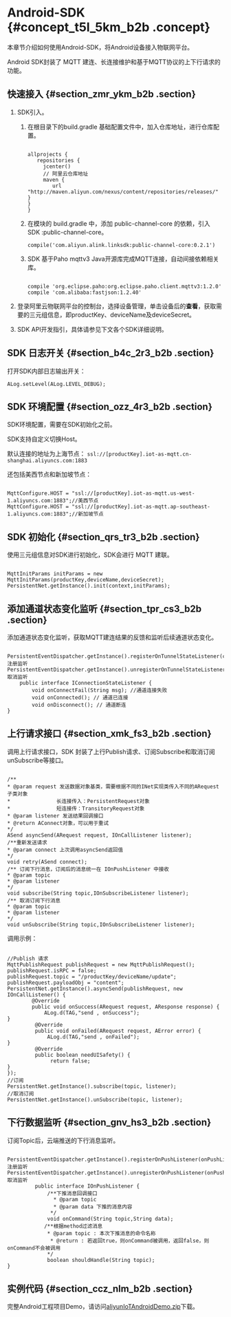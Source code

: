 # Android-SDK {#concept_t5l_5km_b2b .concept}

本章节介绍如何使用Android-SDK，将Android设备接入物联网平台。

Android SDK封装了 MQTT 建连、长连接维护和基于MQTT协议的上下行请求的功能。

## 快速接入 {#section_zmr_ykm_b2b .section}

1.  SDK引入。
    1.  在根目录下的build.gradle 基础配置文件中，加入仓库地址，进行仓库配置。

        ```
        
        allprojects { 
           repositories { 
             jcenter()
             // 阿里云仓库地址
             maven { 
                url "http://maven.aliyun.com/nexus/content/repositories/releases/" 
        } 
        }
        }
        ```

    2.  在模块的 build.gradle 中，添加 public-channel-core 的依赖，引入 SDK :public-channel-core。

        ```
        compile('com.aliyun.alink.linksdk:public-channel-core:0.2.1')
        ```

    3.  SDK 基于Paho mqttv3 Java开源库完成MQTT连接，自动间接依赖相关库。

        ```
        
        compile 'org.eclipse.paho:org.eclipse.paho.client.mqttv3:1.2.0'
        compile 'com.alibaba:fastjson:1.2.40'
        ```

2.  登录阿里云物联网平台的控制台，选择设备管理，单击设备后的**查看**，获取需要的三元组信息，即productKey、deviceName及deviceSecret。
3.  SDK API开发指引，具体请参见下文各个SDK详细说明。

## SDK 日志开关 {#section_b4c_2r3_b2b .section}

打开SDK内部日志输出开关：

```
ALog.setLevel(ALog.LEVEL_DEBUG);
```

## SDK 环境配置 {#section_ozz_4r3_b2b .section}

SDK环境配置，需要在SDK初始化之前。

SDK支持自定义切换Host。

默认连接的地址为上海节点： `ssl://[productKey].iot-as-mqtt.cn-shanghai.aliyuncs.com:1883`

还包括美西节点和新加坡节点：

```

MqttConfigure.HOST = "ssl://[productKey].iot-as-mqtt.us-west-1.aliyuncs.com:1883";//美西节点
MqttConfigure.HOST = "ssl://[productKey].iot-as-mqtt.ap-southeast-1.aliyuncs.com:1883";//新加坡节点
```

## SDK 初始化 {#section_qrs_tr3_b2b .section}

使用三元组信息对SDK进行初始化，SDK会进行 MQTT 建联。

```

MqttInitParams initParams = new MqttInitParams(productKey,deviceName,deviceSecret);
PersistentNet.getInstance().init(context,initParams);
```

## 添加通道状态变化监听 {#section_tpr_cs3_b2b .section}

添加通道状态变化监听，获取MQTT建连结果的反馈和监听后续通道状态变化。

```

PersistentEventDispatcher.getInstance().registerOnTunnelStateListener(channelStateListener,isUiSafe);// 注册监听
PersistentEventDispatcher.getInstance().unregisterOnTunnelStateListener(connectionStateListener);//取消监听
    public interface IConnectionStateListener {
        void onConnectFail(String msg); //通道连接失败
        void onConnected(); // 通道已连接
        void onDisconnect(); // 通道断连
}
```

## 上行请求接口 {#section_xmk_fs3_b2b .section}

调用上行请求接口，SDK 封装了上行Publish请求、订阅Subscribe和取消订阅unSubscribe等接口。

```

/**
* @param request 发送数据对象基类，需要根据不同的INet实现类传入不同的ARequest子类对象
*               长连接传入：PersistentRequest对象
*               短连接传：TransitoryRequest对象
* @param listener 发送结果回调接口
* @return AConnect对象，可以用于重试
*/
ASend asyncSend(ARequest request, IOnCallListener listener);
/**重新发送请求
* @param connect 上次调用asyncSend返回值
*/
void retry(ASend connect);
/** 订阅下行消息，订阅后的消息统一在 IOnPushListener 中接收
* @param topic
* @param listener
*/
void subscribe(String topic,IOnSubscribeListener listener);
/** 取消订阅下行消息
* @param topic
* @param listener
*/
void unSubscribe(String topic,IOnSubscribeListener listener);
```

调用示例：

```

//Publish 请求
MqttPublishRequest publishRequest = new MqttPublishRequest();
publishRequest.isRPC = false;
publishRequest.topic = "/productKey/deviceName/update";
publishRequest.payloadObj = "content";
PersistentNet.getInstance().asyncSend(publishRequest, new IOnCallListener() {
        @Override
        public void onSuccess(ARequest request, AResponse response) {
            ALog.d(TAG,"send , onSuccess");
}
         @Override
         public void onFailed(ARequest request, AError error) {
             ALog.d(TAG,"send , onFailed");
}
         @Override
         public boolean needUISafety() {
              return false;
}
});
//订阅
PersistentNet.getInstance().subscribe(topic, listener);
//取消订阅
PersistentNet.getInstance().unSubscribe(topic, listener);
```

## 下行数据监听 {#section_gnv_hs3_b2b .section}

订阅Topic后，云端推送的下行消息监听。

```

PersistentEventDispatcher.getInstance().registerOnPushListener(onPushListener,isUiSafe);// 注册监听
PersistentEventDispatcher.getInstance().unregisterOnPushListener(onPushListener);//取消监听
         public interface IOnPushListener {
             /**下推消息回调接口
               * @param topic
               * @param data 下推的消息内容
              */
             void onCommand(String topic,String data);
            /**根据method过滤消息
             * @param topic : 本次下推消息的命令名称
              * @return : 若返回true，则onCommand被调用，返回false，则onCommand不会被调用
             */
             boolean shouldHandle(String topic);
}
```

## 实例代码 {#section_ccz_nlm_b2b .section}

完整Android工程项目Demo，请访问[aliyunIoTAndroidDemo.zip](http://docs-aliyun.cn-hangzhou.oss.aliyun-inc.com/assets/attach/64183/cn_zh/1527151318870/aliyunIoTAndroidDemo.zip)下载。

